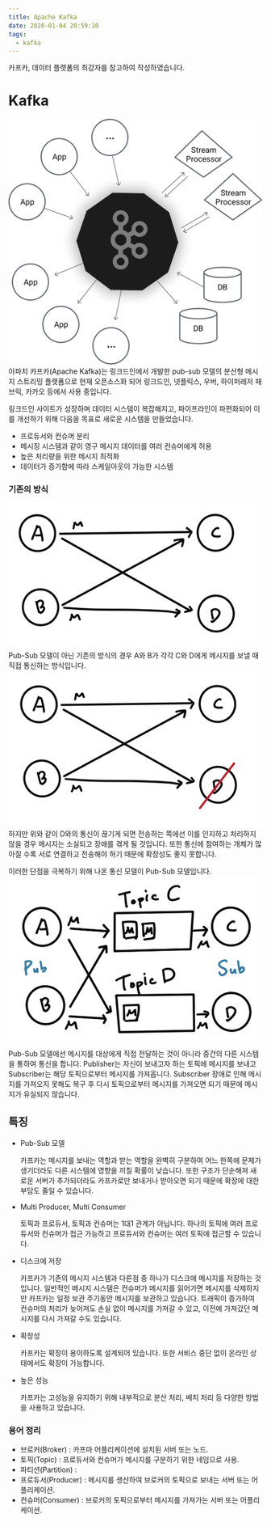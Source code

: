 ```yaml
---
title: Apache Kafka
date: 2020-01-04 20:59:10 
tags:
  - kafka
---
```


카프카, 데이터 플랫폼의 최강자를 참고하여 작성하였습니다.
# Kafka

[![kafka_diagram](/assets/images/kafka_diagram.png)](https://kafka.apache.org)
아파치 카프카(Apache Kafka)는 링크드인에서 개발한 pub-sub 모델의 분산형 메시지 스트리밍 플랫폼으로 현재 오픈소스화 되어 링크드인, 넷플릭스, 우버, 하이퍼레저 패브릭, 카카오 등에서 사용 중입니다.

링크드인 사이트가 성장하며 데이터 시스템이 복잡해지고, 파이프라인이 파편화되어 이를 개선하기 위해 다음을 목표로 새로운 시스템을 만들었습니다.

- 프로듀서와 컨슈머 분리
- 메시징 시스템과 같이 영구 메시지 데이터를 여러 컨슈머에게 허용
- 높은 처리량을 위한 메시지 최적화
- 데이터가 증가함에 따라 스케일아웃이 가능한 시스템

### 기존의 방식
![network](/assets/images/network.png)
Pub-Sub 모델이 아닌 기존의 방식의 경우 A와 B가 각각 C와 D에게 메시지를 보낼 때 직접 통신하는 방식입니다. 
![network2](/assets/images/network2.png)
하지만 위와 같이 D와의 통신이 끊기게 되면 전송하는 쪽에선 이를 인지하고 처리하지 않을 경우 메시지는 소실되고 장애를 겪게 될 것입니다. 또한 통신에 참여하는 개체가 많아질 수록 서로 연결하고 전송해야 하기 때문에 확장성도 좋지 못합니다.

이러한 단점을 극복하기 위해 나온 통신 모델이 Pub-Sub 모델입니다. 
![Pub-Sub](/assets/images/Pub-Sub_network.png)
Pub-Sub 모델에선 메시지를 대상에게 직접 전달하는 것이 아니라 중간의 다른 시스템을 통하여 통신을 합니다. Publisher는 자신이 보내고자 하는 토픽에 메시지를 보내고 Subscriber는 해당 토픽으로부터 메시지를 가져옵니다.
Subscriber 장애로 인해 메시지를 가져오지 못해도 복구 후 다시 토픽으로부터 메시지를 가져오면 되기 때문에 메시지가 유실되지 않습니다.


## 특징
- Pub-Sub 모델

  카프카는 메시지를 보내는 역할과 받는 역할을 완벽히 구분하여 어느 한쪽에 문제가 생기더라도 다른 시스템에 영향을 끼칠 확률이 낮습니다. 또한 구조가 단순해져 새로운 서버가 추가되더라도 카프카로만 보내거나 받아오면 되기 때문에 확장에 대한 부담도 줄일 수 있습니다.

- Multi Producer, Multi Consumer

  토픽과 프로듀서, 토픽과 컨슈머는 1대1 관계가 아닙니다. 하나의 토픽에 여러 프로듀서와 컨슈머가 접근 가능하고 프로듀서와 컨슈머는 여러 토픽에 접근할 수 있습니다. 

- 디스크에 저장

  카프카가 기존의 메시지 시스템과 다른점 중 하나가 디스크에 메시지를 저장하는 것입니다. 일반적인 메시지 시스템은 컨슈머가 메시지를 읽어가면 메시지를 삭제하지만 카프카는 일정 보관 주기동안 메시지를 보관하고 있습니다. 트래픽이 증가하여 컨슈머의 처리가 늦어져도 손실 없이 메시지를 가져갈 수 있고, 이전에 가져갔던 메시지를 다시 가져갈 수도 있습니다.

- 확장성

  카프카는 확장이 용이하도록 설계되어 있습니다. 또한 서비스 중단 없이 온라인 상태에서도 확장이 가능합니다.

- 높은 성능

  카프카는 고성능을 유지하기 위해 내부적으로 분산 처리, 배치 처리 등 다양한 방법을 사용하고 있습니다.

### 용어 정리

- 브로커(Broker) : 카프마 어플리케이션에 설치된 서버 또는 노드.
- 토픽(Topic) : 프로듀서와 컨슈머가 메시지를 구분하기 위한 네임으로 사용.
- 파티션(Partition) :
- 프로듀서(Producer) : 메시지를 생산하여 브로커의 토픽으로 보내는 서버 또는 어플리케이션.
- 컨슈머(Consumer) : 브로커의 토픽으로부터 메시지를 가져가는 서버 또는 어플리케이션.

